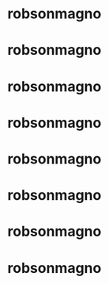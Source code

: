 # robsonmagno
# robsonmagno
# robsonmagno
# robsonmagno
# robsonmagno
# robsonmagno
# robsonmagno
# robsonmagno
